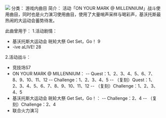 ![](//static.kivo.wiki/images/music/cover/py8TeeVOGTsZCqq10nucuYUqRf9UdnY1.jpg)
分类： 游戏内曲目
简介：
活动「ON YOUR MARK @ MILLENNIUM」战斗使用曲目，同时也是火力演习使用曲目，使用了大量哨声采样与喝彩声，基沃托斯最热闹的大运动会蓄势待发。

此曲曾用于：
1.活动剧情：
 - 基沃托斯大运动会 晄轮大祭 Get Set，Go！ 9
 - -ive aLIVE! 28

2.活动战斗：
 - 竞技场S7
 - ON YOUR MARK @ MILLENNIUM：
 -- Quest：1、2、3、4、5、6、7、8、9、10、11、12
  -- Challenge：1、2、3、4、5
  -- （复刻）Quest：1、2、3、4、5、6、7、8、9、10、11、12
  -- （复刻）Challenge：1、2、3、4、5
 - 基沃托斯大运动会 晄轮大祭 Get Set，Go！：
 -- Challenge：2、4
  -- （复刻）Challenge：2、4
 - 联合火力演习
